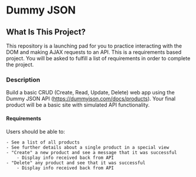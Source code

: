 # Dummy JSON  

## What Is This Project?  

This repository is a launching pad for you to practice interacting with the DOM and making AJAX requests to an API. This is a requirements based project. You will be asked to fulfill a list of requirements in order to complete the project.  

### Description  

Build a basic CRUD (Create, Read, Update, Delete) web app using the Dummy JSON API (https://dummyjson.com/docs/products). Your final product will be a basic site with simulated API functionality.   

#### Requirements  

Users should be able to:  

    - See a list of all products  
    - See further details about a single product in a special view  
    - "Create" a new product and see a message that it was successful  
        - Display info received back from API  
    - "Delete" any product and see that it was successful  
        - Display info received back from API